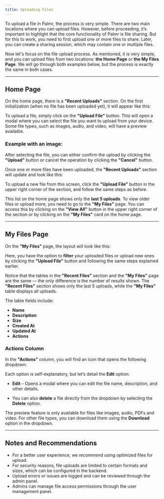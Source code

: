 ```yaml
---
title: Uploading Files
---
```


To upload a file in Palmr, the process is very simple. There are two main locations where you can upload files. 
However, before proceeding, it’s important to highlight that the core functionality of Palmr is file sharing. 
But for this to work, you need to first upload one or more files to share. Later, you can create a sharing session, 
which may contain one or multiple files.

Now let's focus on the file upload process. As mentioned, it is very simple, and you can upload files from two locations: 
**the Home Page** or **the My Files Page**. We will go through both examples below, but the process is exactly the same in both cases.

---

## Home Page

On the home page, there is a **"Recent Uploads"** section. On the first initialization (when no file has been uploaded yet), 
it will appear like this:

<!-- ![Recent Uploads Section](recent-uploads.png) -->

To upload a file, simply click on the **"Upload File"** button. This will open a modal where you can select the file you want 
to upload from your device. Some file types, such as images, audio, and video, will have a preview available.

<!-- ![Upload File Button](upload-file-button.png) -->

### Example with an image:
<!-- ![Preview Example](preview-example.png) -->

After selecting the file, you can either confirm the upload by clicking the **"Upload"** button or cancel the operation by clicking the **"Cancel"** button.

<!-- ![Upload and Cancel Buttons](upload-cancel-buttons.png) -->

Once one or more files have been uploaded, the **"Recent Uploads"** section will update and look like this:

<!-- ![Recent Uploads with Files](recent-uploads-filled.png) -->

To upload a new file from this screen, click the **"Upload File"** button in the upper right corner of the section, and follow the same steps as before.

<!-- ![New Upload Button](new-upload-button.png) -->

This list on the home page shows only the **last 5 uploads**. To view older files or upload more, you need to go to the **"My Files"** page. 
You can access this by clicking on the **"View All"** button in the upper right corner of the section or by clicking on the **"My Files"** card on the home page.

<!-- ![View All Button](view-all-button.png) -->
<!-- ![My Files Card](my-files-card.png) -->

---

## My Files Page

On the **"My Files"** page, the layout will look like this:

<!-- ![My Files Page](my-files-page.png) -->

Here, you have the option to **filter** your uploaded files or upload new ones by clicking the **"Upload File"** button and following the same steps explained earlier.

Notice that the tables in the **"Recent Files"** section and the **"My Files"** page are the same — the only difference is the number of results shown. 
The **"Recent Files"** section shows only the last 5 uploads, while the **"My Files"** table displays all uploads.

The table fields include:
- **Name**
- **Description**
- **Size**
- **Created At**
- **Updated At**
- **Actions**

### Actions Column
In the **"Actions"** column, you will find an icon that opens the following dropdown:

<!-- ![Actions Dropdown](actions-dropdown.png) -->

Each option is self-explanatory, but let’s detail the **Edit** option:

- **Edit** – Opens a modal where you can edit the file name, description, and other details.

  <!-- ![Edit Modal](edit-modal.png) -->

- You can also **delete** a file directly from the dropdown by selecting the **Delete** option.

The preview feature is only available for files like images, audio, PDFs and video. For other file types, 
you can download them using the **Download** option in the dropdown.

---

## Notes and Recommendations

- For a better user experience, we recommend using optimized files for upload.  
- For security reasons, file uploads are limited to certain formats and sizes, which can be configured in the backend.  
- Upload errors or issues are logged and can be reviewed through the admin panel.  
- Admins can manage file access permissions through the user management panel.  
